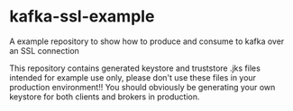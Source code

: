 # kafka-ssl-example
A example repository to show how to produce and consume to kafka over an SSL connection

This repository contains generated keystore and truststore .jks files intended for example use only, please don't use these files
in your production environment!! You should obviously be generating your own keystore for both clients and brokers in production.
